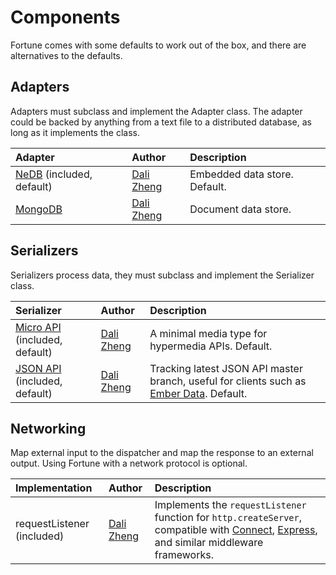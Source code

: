 # Components

Fortune comes with some defaults to work out of the box, and there are alternatives to the defaults.


## Adapters

Adapters must subclass and implement the Adapter class. The adapter could be backed by anything from a text file to a distributed database, as long as it implements the class.

| Adapter          | Author         | Description                             |
|:-----------------|:---------------|:----------------------------------------|
| [NeDB](https://github.com/louischatriot/nedb) (included, default) | [Dali Zheng](http://daliwa.li) | Embedded data store. Default. |
| [MongoDB](https://github.com/fortunejs/fortune-mongodb) | [Dali Zheng](http://daliwa.li) | Document data store. |


## Serializers

Serializers process data, they must subclass and implement the Serializer class.

| Serializer       | Author         | Description                             |
|:-----------------|:---------------|:----------------------------------------|
| [Micro API](http://micro-api.org) (included, default) | [Dali Zheng](http://daliwa.li) | A minimal media type for hypermedia APIs. Default. |
| [JSON API](http://jsonapi.org) (included, default) | [Dali Zheng](http://daliwa.li) | Tracking latest JSON API master branch, useful for clients such as [Ember Data](https://github.com/emberjs/data). Default. |


## Networking

Map external input to the dispatcher and map the response to an external output. Using Fortune with a network protocol is optional.

| Implementation   | Author         | Description                             |
|:-----------------|:---------------|:----------------------------------------|
| requestListener (included) | [Dali Zheng](http://daliwa.li) | Implements the `requestListener` function for `http.createServer`, compatible with [Connect](https://github.com/senchalabs/connect), [Express](http://expressjs.com/), and similar middleware frameworks. |
